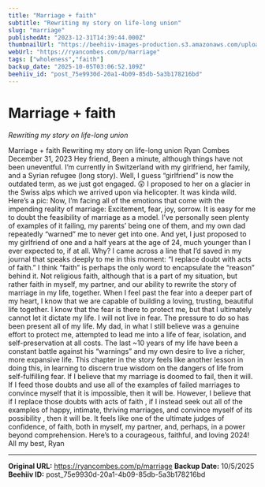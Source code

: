 ```yaml
---
title: "Marriage + faith"
subtitle: "Rewriting my story on life-long union"
slug: "marriage"
publishedAt: "2023-12-31T14:39:44.000Z"
thumbnailUrl: "https://beehiiv-images-production.s3.amazonaws.com/uploads/asset/file/c5e36e4c-ebbd-48c0-b1bb-4889300097f5/477660E7-3388-4B3D-9C77-BD972E251377.JPG?t=1704030704"
webUrl: "https://ryancombes.com/p/marriage"
tags: ["wholeness","faith"]
backup_date: "2025-10-05T03:06:52.109Z"
beehiiv_id: "post_75e9930d-20a1-4b09-85db-5a3b178216bd"
---
```


# Marriage + faith

*Rewriting my story on life-long union*



Marriage + faith Rewriting my story on life-long union Ryan Combes December 31, 2023 Hey friend, Been a minute, although things have not been uneventful. I’m currently in Switzerland with my girlfriend, her family, and a Syrian refugee (long story). Well, I guess “girlfriend” is now the outdated term, as we just got engaged. 😲 I proposed to her on a glacier in the Swiss alps which we arrived upon via helicopter. It was kinda wild. Here’s a pic: Now, I’m facing all of the emotions that come with the impending reality of marriage: Excitement, fear, joy, sorrow. It is easy for me to doubt the feasibility of marriage as a model. I’ve personally seen plenty of examples of it failing, my parents’ being one of them, and my own dad repeatedly “warned” me to never get into one. And yet, I just proposed to my girlfriend of one and a half years at the age of 24, much younger than I ever expected to, if at all. Why? I came across a line that I’d saved in my journal that speaks deeply to me in this moment: “I replace doubt with acts of faith.” I think “faith” is perhaps the only word to encapsulate the “reason” behind it. Not religious faith, although that is a part of my situation, but rather faith in myself, my partner, and our ability to rewrite the story of marriage in my life, together. When I feel past the fear into a deeper part of my heart, I know that we are capable of building a loving, trusting, beautiful life together. I know that the fear is there to protect me, but that I ultimately cannot let it dictate my life. I will not live in fear. The pressure to do so has been present all of my life. My dad, in what I still believe was a genuine effort to protect me, attempted to lead me into a life of fear, isolation, and self-preservation at all costs. The last ~10 years of my life have been a constant battle against his “warnings” and my own desire to live a richer, more expansive life. This chapter in the story feels like another lesson in doing this, in learning to discern true wisdom on the dangers of life from self-fulfilling fear. If I believe that my marriage is doomed to fail, then it will. If I feed those doubts and use all of the examples of failed marriages to convince myself that it is impossible, then it will be. However, I believe that if I replace those doubts with acts of faith , if I instead seek out all of the examples of happy, intimate, thriving marriages, and convince myself of its possibility , then it will be. It feels like one of the ultimate judges of confidence, of faith, both in myself, my partner, and, perhaps, in a power beyond comprehension. Here’s to a courageous, faithful, and loving 2024! All my best, Ryan

---

**Original URL:** https://ryancombes.com/p/marriage
**Backup Date:** 10/5/2025
**Beehiiv ID:** post_75e9930d-20a1-4b09-85db-5a3b178216bd
